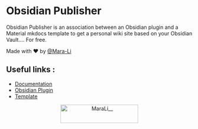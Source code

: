 # Obsidian Publisher

Obsidian Publisher is an association between an Obsidian plugin and a Material mkdocs template to get a personal wiki site based on your Obsidian Vault.... For free.

Made with :heart: by [@Mara-Li](https://github.com/Mara-Li)

## Useful links : 
- [Documentation](https://obsidian-publisher.netlify.app/)
- [Obsidian Plugin](https://github.com/ObsidianPublisher/obsidian-github-publisher)
- [Template](https://github.com/ObsidianPublisher/publisher-template-gh-pages)

<p align="center"><a href="https://ko-fi.com/MaraLi__"> <img align="center" src="https://cdn.ko-fi.com/cdn/kofi3.png?v=3" height="50" width="210" alt="MaraLi__" /></a></p>
